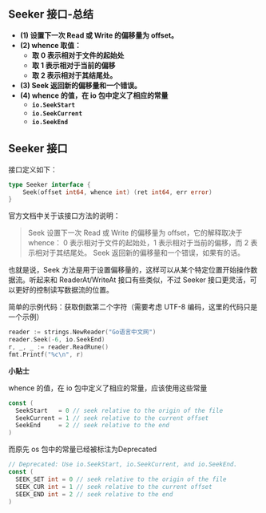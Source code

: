 ## Seeker 接口-总结

- **(1) 设置下一次 Read 或 Write 的偏移量为 offset。**
- **(2) whence 取值：**
  - **取 0 表示相对于文件的起始处**
  - **取 1 表示相对于当前的偏移**
  - **取 2 表示相对于其结尾处。**
- **(3) Seek 返回新的偏移量和一个错误。**
- **(4) whence 的值，在 io 包中定义了相应的常量**
  - **`io.SeekStart`**
  - **`io.SeekCurrent`**
  - **`io.SeekEnd`**

## Seeker 接口

接口定义如下：

```go
type Seeker interface {
    Seek(offset int64, whence int) (ret int64, err error)
}
```

官方文档中关于该接口方法的说明：

> Seek 设置下一次 Read 或 Write 的偏移量为 offset，它的解释取决于 whence：  0 表示相对于文件的起始处，1 表示相对于当前的偏移，而 2 表示相对于其结尾处。 Seek 返回新的偏移量和一个错误，如果有的话。

也就是说，Seek 方法是用于设置偏移量的，这样可以从某个特定位置开始操作数据流。听起来和 ReaderAt/WriteAt 接口有些类似，不过 Seeker 接口更灵活，可以更好的控制读写数据流的位置。

简单的示例代码：获取倒数第二个字符（需要考虑 UTF-8 编码，这里的代码只是一个示例）

```go
reader := strings.NewReader("Go语言中文网")
reader.Seek(-6, io.SeekEnd)
r, _, _ := reader.ReadRune()
fmt.Printf("%c\n", r)
```

**小贴士**

whence 的值，在 io 包中定义了相应的常量，应该使用这些常量

```go
const (
  SeekStart   = 0 // seek relative to the origin of the file
  SeekCurrent = 1 // seek relative to the current offset
  SeekEnd     = 2 // seek relative to the end
)
```

而原先 os 包中的常量已经被标注为Deprecated

```go
// Deprecated: Use io.SeekStart, io.SeekCurrent, and io.SeekEnd.
const (
  SEEK_SET int = 0 // seek relative to the origin of the file
  SEEK_CUR int = 1 // seek relative to the current offset
  SEEK_END int = 2 // seek relative to the end
)
```
